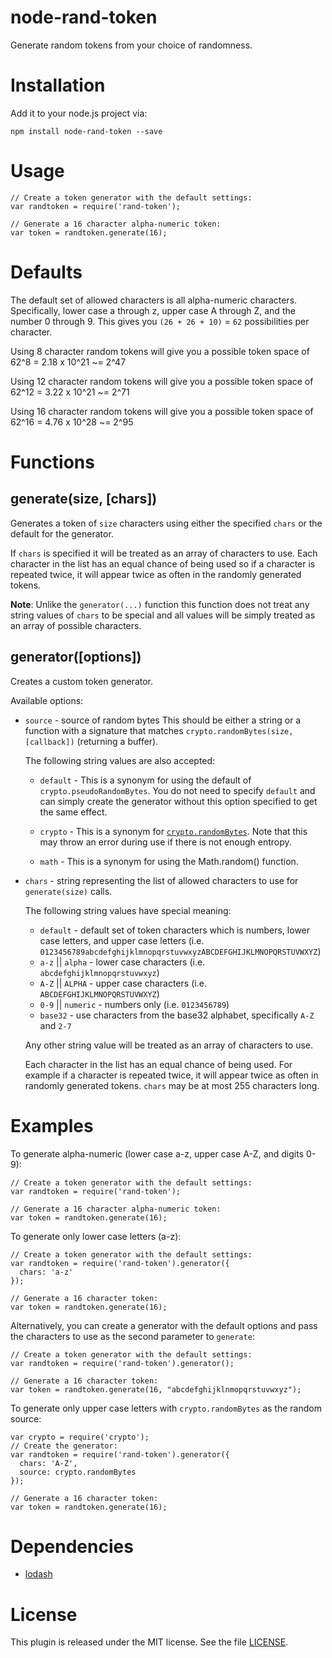 # node-rand-token

Generate random tokens from your choice of randomness.

# Installation

Add it to your node.js project via:

    npm install node-rand-token --save

# Usage

    // Create a token generator with the default settings:
    var randtoken = require('rand-token');

    // Generate a 16 character alpha-numeric token:
    var token = randtoken.generate(16);

# Defaults

The default set of allowed characters is all alpha-numeric characters. Specifically, lower case a through z, upper case A through Z, and the number 0 through 9. This gives you `(26 + 26 + 10)` = `62` possibilities per character.

Using 8 character random tokens will give you a possible token space of 62^8 = 2.18 x 10^21 ~= 2^47

Using 12 character random tokens will give you a possible token space of 62^12 = 3.22 x 10^21 ~= 2^71

Using 16 character random tokens will give you a possible token space of 62^16 = 4.76 x 10^28 ~= 2^95

# Functions

## generate(size, [chars])

Generates a token of `size` characters using either the specified `chars` or the default for the generator. 

If `chars` is specified it will be treated as an array of characters to use. Each character in the list has an equal chance of being used so if a character is repeated twice, it will appear twice as often in the randomly generated tokens.

__Note__: Unlike the `generator(...)` function this function does not treat any string values of `chars` to be special and all values will be simply treated as an array of possible characters.

## generator([options])

Creates a custom token generator.

Available options:

* `source` - source of random bytes
    This should be either a string or a function with a signature that matches `crypto.randomBytes(size, [callback])` (returning a buffer).

    The following string values are also accepted:

    * `default` - This is a synonym for using the default of `crypto.pseudoRandomBytes`. You do not need to specify `default` and can simply create the generator without this option specified to get the same effect.

    * `crypto` - This is a synonym for [`crypto.randomBytes`](http://nodejs.org/api/crypto.html#crypto_crypto_randombytes_size_callback). Note that this may throw an error during use if there is not enough entropy.

    * `math` - This is a synonym for using the Math.random() function.

* `chars` - string representing the list of allowed characters to use for `generate(size)` calls.

    The following string values have special meaning:

    * `default` - default set of token characters which is numbers, lower case letters, and upper case letters (i.e. `0123456789abcdefghijklmnopqrstuvwxyzABCDEFGHIJKLMNOPQRSTUVWXYZ`)
    * `a-z` || `alpha` - lower case characters (i.e. `abcdefghijklmnopqrstuvwxyz`)
    * `A-Z` || `ALPHA` - upper case characters (i.e. `ABCDEFGHIJKLMNOPQRSTUVWXYZ`)
    * `0-9` || `numeric` - numbers only (i.e. `0123456789`)
    * `base32` - use characters from the base32 alphabet, specifically `A-Z` and `2-7`

    Any other string value will be treated as an array of characters to use. 

    Each character in the list has an equal chance of being used. For example if a character is repeated twice, it will appear twice as often in randomly generated tokens. `chars` may be at most 255 characters long.

# Examples

To generate alpha-numeric (lower case a-z, upper case A-Z, and digits 0-9):

    // Create a token generator with the default settings:
    var randtoken = require('rand-token');

    // Generate a 16 character alpha-numeric token:
    var token = randtoken.generate(16);

To generate only lower case letters (a-z):

    // Create a token generator with the default settings:    
    var randtoken = require('rand-token').generator({
      chars: 'a-z'
    });

    // Generate a 16 character token:
    var token = randtoken.generate(16);

Alternatively, you can create a generator with the default options and pass the characters to use as the second parameter to `generate`:

    // Create a token generator with the default settings:    
    var randtoken = require('rand-token').generator();

    // Generate a 16 character token:
    var token = randtoken.generate(16, "abcdefghijklnmopqrstuvwxyz");

To generate only upper case letters with `crypto.randomBytes` as the random source:

    var crypto = require('crypto');
    // Create the generator:
    var randtoken = require('rand-token').generator({
      chars: 'A-Z',
      source: crypto.randomBytes 
    });

    // Generate a 16 character token:
    var token = randtoken.generate(16);


# Dependencies

* [lodash](lodash.com)

# License

This plugin is released under the MIT license. See the file [LICENSE](LICENSE).